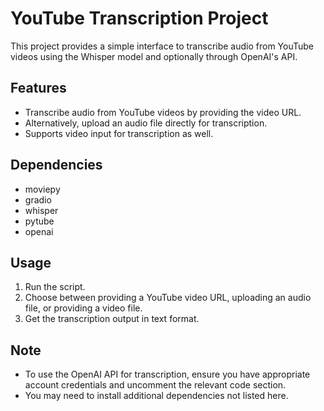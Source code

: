 # YouTube Transcription Project

This project provides a simple interface to transcribe audio from YouTube videos using the Whisper model and optionally through OpenAI's API.

## Features

- Transcribe audio from YouTube videos by providing the video URL.
- Alternatively, upload an audio file directly for transcription.
- Supports video input for transcription as well.

## Dependencies

- moviepy
- gradio
- whisper
- pytube
- openai

## Usage

1. Run the script.
2. Choose between providing a YouTube video URL, uploading an audio file, or providing a video file.
3. Get the transcription output in text format.

## Note

- To use the OpenAI API for transcription, ensure you have appropriate account credentials and uncomment the relevant code section.
- You may need to install additional dependencies not listed here.

